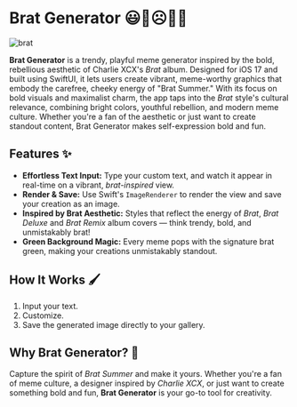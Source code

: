 
# Brat Generator 😃🥰☹️🤭🤥

![brat](https://github.com/user-attachments/assets/7f7a6168-d97c-41ee-a2cd-19a63c63049e)


**Brat Generator** is a trendy, playful meme generator inspired by the bold, rebellious aesthetic of Charlie XCX's _Brat_ album. Designed for iOS 17 and built using SwiftUI, it lets users create vibrant, meme-worthy graphics that embody the carefree, cheeky energy of "Brat Summer." With its focus on bold visuals and maximalist charm, the app taps into the _Brat_ style's cultural relevance, combining bright colors, youthful rebellion, and modern meme culture. Whether you're a fan of the aesthetic or just want to create standout content, Brat Generator makes self-expression bold and fun.

## Features ✨

-   **Effortless Text Input:** Type your custom text, and watch it appear in real-time on a vibrant, _brat-inspired_ view.
-   **Render & Save:** Use Swift's `ImageRenderer` to render the view and save your creation as an image.
-   **Inspired by Brat Aesthetic:** Styles that reflect the energy of _Brat_, _Brat Deluxe_ and _Brat Remix_ album covers — think trendy, bold, and unmistakably brat!
-   **Green Background Magic:** Every meme pops with the signature brat green, making your creations unmistakably standout.

## How It Works 🖌️

1.  Input your text.
2.  Customize.
3.  Save the generated image directly to your gallery.

## Why Brat Generator? 🤩

Capture the spirit of _Brat Summer_ and make it yours. Whether you're a fan of meme culture, a designer inspired by _Charlie XCX_, or just want to create something bold and fun, **Brat Generator** is your go-to tool for creativity.

